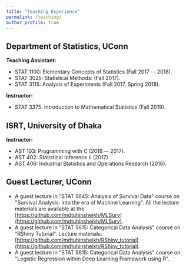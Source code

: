 ```yaml
---
title: "Teaching Experience"
permalink: /teaching/
author_profile: true
---
```


## Department of Statistics, UConn
**Teaching Assistant:**
* STAT 1100: Elementary Concepts of Statistics (Fall 2017 -- 2018).
* STAT 3025: Statistical Methods: (Fall 2017).
* STAT 3115: Analysis of Experiments (Fall 2017, Spring 2018).

**Instructor:** 
* STAT 3375: Introduction to Mathematical Statistics (Fall 2019).


## ISRT, University of Dhaka
**Instructor:**
* AST 103: Programming with C (2016 -- 2017).
* AST 402: Statistical Inference II (2017)
* AST 406: Industrial Statistics and Operations Research (2016).

## Guest Lecturer, UConn
* A guest lecture in "STAT 5645: Analysis of Survival Data" course on 
"Survival Analysis: into the era of Machine Learning". 
All the lecture materials are available at the 
[https://github.com/mdtuhinsheikh/MLSurv](https://github.com/mdtuhinsheikh/MLSurv).
* A guest lecture in "STAT 5615: Categorical Data Analysis" course on "RShiny Tutorial". 
Lecture materials: [https://github.com/mdtuhinsheikh/RShiny_tutorial](https://github.com/mdtuhinsheikh/RShiny_tutorial).
* A guest lecture in "STAT 5615: Categorical Data Analysis" course on 
"Logistic Regression within Deep Learning Framework using R".
